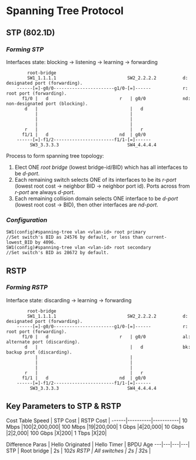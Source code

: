 # Spanning Tree Protocol

## STP (802.1D)
### _Forming STP_
Interfaces state: blocking -> listening -> learning -> forwarding
```
        root-bridge                       
        SW1_1.1.1.1                           SW2_2.2.2.2          d: designated port (forwarding).
    ------[=]-g0/0-----------------------g1/0-[=]------            r: root port (forwarding).
      f1/0 |   d                           r   | g0/0              nd: non-designated port (blocking).
       d   |                                   |   d
           |                                   |                   
           |                                   |                     
           |                                   |                   
       r   |                                   |   r                
      f1/1 |   d                           nd  | g0/0                
    ------[=]-f1/2-----------------------f1/1-[=]------
         SW3_3.3.3.3                          SW4_4.4.4.4
```
Process to form spanning tree topology:
1. Elect ONE _root bridge_ (lowest bridge-id/BID) which has all interfaces to be _d-port_.
2. Each remaining switch selects ONE of its interfaces to be its _r-port_ (lowest root cost -> neighbor BID -> neighbor port id). Ports across from _r-port_ are always _d-port_.
3. Each remaining collision domain selects ONE interface to be _d-port_ (lowest root cost -> BID), then other interfaces are _nd-port_.  
### _Configuration_
```
SW1(config)#spanning-tree vlan <vlan-id> root primary              //Set switch's BID as 24576 by default, or less than current-lowest_BID by 4096.
SW1(config)#spanning-tree vlan <vlan-id> root secondary            //Set switch's BID as 28672 by default.

```
## RSTP
### _Forming RSTP_
Interface state: discarding -> learning -> forwarding
```
        root-bridge                       
        SW1_1.1.1.1                           SW2_2.2.2.2          d: designated port (forwarding).
    ------[=]-g0/0-----------------------g1/0-[=]------            r: root port (forwarding).
      f1/0 |   d                           r   | g0/0              al: alternate port (discarding).
       d   |                                   |   d               bk: backup prot (discarding).
           |                                   |                   
           |                                   |                     
           |                                   |                   
       r   |                                   |   r                
      f1/1 |   d                           nd  | g0/0                
    ------[=]-f1/2-----------------------f1/1-[=]------
         SW3_3.3.3.3                          SW4_4.4.4.4
```

## Key Parameters to STP & RSTP
Cost Table
Speed | STP Cost | RSTP Cost |
------|----------|-----------|
10 Mbps |100|2,000,000|
100 Mbps |19|200,000|
1 Gbps |4|20,000|
10 Gbps |2|2,000|
100 Gbps |X|200|
1 Tbps |X|20|

Difference
Paras | Hello Originated | Hello Timer | BPDU Age
---|---|---|---|
STP | Root bridge | 2s | 10*2s
RSTP | All switches | 2s | 3*2s |

